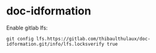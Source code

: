 # doc-idformation

Enable gitlab lfs:

`git config lfs.https://gitlab.com/thibaulthulaux/doc-idformation.git/info/lfs.locksverify true`

